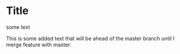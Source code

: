 # Title

some text 

This is some added text that will be ahead of the master branch until I merge feature with master. 